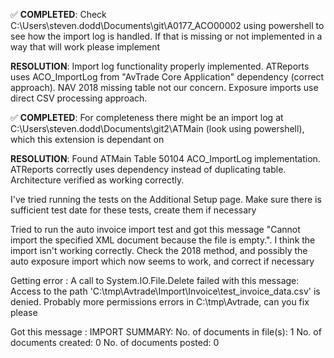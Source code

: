 ✅ **COMPLETED**: Check C:\Users\steven.dodd\Documents\git\A0177_ACO00002 using powershell to see how the import log is handled. If that is missing or not implemented in a way that will work please implement

**RESOLUTION**: Import log functionality properly implemented. ATReports uses ACO_ImportLog from "AvTrade Core Application" dependency (correct approach). NAV 2018 missing table not our concern. Exposure imports use direct CSV processing approach.

✅ **COMPLETED**: For completeness there might be an import log at C:\Users\steven.dodd\Documents\git2\ATMain (look using powershell), which this extension is dependant on

**RESOLUTION**: Found ATMain Table 50104 ACO_ImportLog implementation. ATReports correctly uses dependency instead of duplicating table. Architecture verified as working correctly.

I've tried running the tests on the Additional Setup page. Make sure there is sufficient test date for these tests, create them if necessary 

Tried to run the auto invoice import test and got this message "Cannot import the specified XML document because the file is empty.". I think the import isn't working correctly. Check the 2018 method, and possibly the auto exposure import which now seems to work, and correct if necessary 

Getting error : A call to System.IO.File.Delete failed with this message: Access to the path 'C:\tmp\Avtrade\Import\Invoice\test_invoice_data.csv' is denied. Probably more permissions errors in C:\tmp\Avtrade\, can you fix please

Got this message : 
IMPORT SUMMARY:
No. of documents in file(s): 1
No. of documents created: 0
No. of documents posted: 0